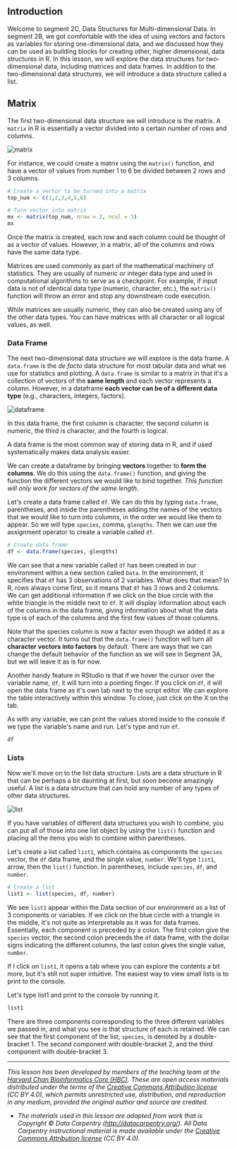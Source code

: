 ## Introduction

Welcome to segment 2C, Data Structures for Multi-dimensional Data. In segment 2B, we got comfortable with the idea of using vectors and factors as variables for storing one-dimensional data, and we discussed how they can be used as building blocks for creating other, higher dimensional, data structures in R. In this lesson, we will explore the data structures for two-dimensional data, including matrices and data frames. In addition to the two-dimensional data structures, we will introduce a data structure called a list.

## Matrix

The first two-dimensional data structure we will introduce is the matrix. A `matrix` in R is essentially a vector divided into a certain number of rows and columns. 

![matrix](../img/matrix.png)

For instance, we could create a matrix using the `matrix()` function, and have a vector of values from number 1 to 6 be divided between 2 rows and 3 columns.

```r
# Create a vector to be turned into a matrix
top_num <- c(1,2,3,4,5,6)

# Turn vector into matrix
mx <- matrix(top_num, nrow = 2, ncol = 3)
mx
```

Once the matrix is created, each row and each column could be thought of as a vector of values. However, in a matrix, all of the columns and rows have the same data type. 

Matrices are used commonly as part of the mathematical machinery of statistics. They are usually of numeric or integer data type and used in computational algorithms to serve as a checkpoint. For example, if input data is not of identical data type (numeric, character, etc.), the `matrix()` function will throw an error and stop any downstream code execution.

While matrices are usually numeric, they can also be created using any of the other data types. You can have matrices with all character or all logical values, as well.

### Data Frame

The next two-dimensional data structure we will explore is the data frame. A `data.frame` is the _de facto_ data structure for most tabular data and what we use for statistics and plotting. A `data.frame` is similar to a matrix in that it's a collection of vectors of the **same length** and each vector represents a column. However, in a dataframe **each vector can be of a different data type** (e.g., characters, integers, factors). 

![dataframe](../img/dataframe.png)

In this data frame, the first column is character, the second column is numeric, the third is character, and the fourth is logical.

A data frame is the most common way of storing data in R, and if used systematically makes data analysis easier. 

We can create a dataframe by bringing **vectors** together to **form the columns**. We do this using the `data.frame()` function, and giving the function the different vectors we would like to bind together. *This function will only work for vectors of the same length.*

Let's create a data frame called `df`. We can do this by typing `data.frame`, parentheses, and inside the parentheses adding the names of the vectors that we would like to turn into columns, in the order we would like them to appear. So we will type `species`, comma, `glengths`. Then we can use the assignment operator to create a variable called `df`. 

```r
# Create data frame
df <- data.frame(species, glengths)
```

We can see that a new variable called `df` has been created in our environment within a new section called `Data`. In the environment, it specifies that `df` has 3 observations of 2 variables. What does that mean? In R, rows always come first, so it means that `df` has 3 rows and 2 columns. We can get additional information if we click on the blue circle with the white triangle in the middle next to `df`. It will display information about each of the columns in the data frame, giving information about what the data type is of each of the columns and the first few values of those columns.

Note that the species column is now a factor even though we added it as a character vector. It turns out that the `data.frame()` function will turn all **character vectors into factors** by default. There are ways that we can change the default behavior of the function as we will see in Segment 3A, but we will leave it as is for now. 

Another handy feature in RStudio is that if we hover the cursor over the variable name, `df`, it will turn into a pointing finger. If you click on `df`, it will open the data frame as it's own tab next to the script editor. We can explore the table interactively within this window. To close, just click on the X on the tab.

As with any variable, we can print the values stored inside to the console if we type the variable's name and run. Let's type and run `df`.

```r
df
```

### Lists

Now we'll move on to the list data structure. Lists are a data structure in R that can be perhaps a bit daunting at first, but soon become amazingly useful. A list is a data structure that can hold any number of any types of other data structures.

![list](../img/list.png)


If you have variables of different data structures you wish to combine, you can put all of those into one list object by using the `list()` function and placing all the items you wish to combine within parentheses. 

Let's create a list called `list1`, which contains as components the `species` vector, the `df` data frame, and the single value, `number`. We'll type `list1`, arrow, then the `list()` function. In parentheses, include `species`, `df`, and `number`.

```r
# Create a list
list1 <- list(species, df, number)
```

We see `list1` appear within the Data section of our environment as a list of 3 components or variables. If we click on the blue circle with a triangle in the middle, it's not quite as interpretable as it was for data frames. Essentially, each component is preceded by a colon. The first colon give the `species` vector, the second colon preceeds the `df` data frame, with the dollar signs indicating the different columns, the last colon gives the single value, `number`.

If I click on `list1`, it opens a tab where you can explore the contents a bit more, but it's still not super intuitive. The easiest way to view small lists is to print to the console. 

Let's type list1 and print to the console by running it.

```r
list1
```

There are three components corresponding to the three different variables we passed in, and what you see is that structure of each is retained. We can see that the first component of the list, `species`, is denoted by a double-bracket 1. The second component with double-bracket 2, and the third component with double-bracket 3. 

---

*This lesson has been developed by members of the teaching team at the [Harvard Chan Bioinformatics Core (HBC)](http://bioinformatics.sph.harvard.edu/). These are open access materials distributed under the terms of the [Creative Commons Attribution license](https://creativecommons.org/licenses/by/4.0/) (CC BY 4.0), which permits unrestricted use, distribution, and reproduction in any medium, provided the original author and source are credited.*

* *The materials used in this lesson are adapted from work that is Copyright © Data Carpentry (http://datacarpentry.org/). 
All Data Carpentry instructional material is made available under the [Creative Commons Attribution license](https://creativecommons.org/licenses/by/4.0/) (CC BY 4.0).*


